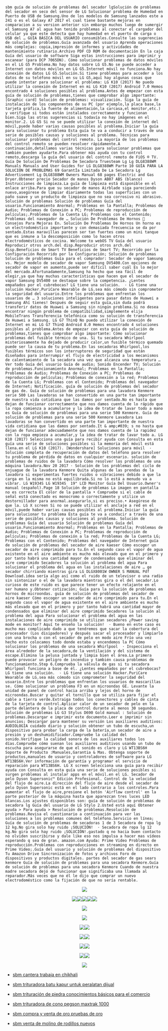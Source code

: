 
```
sbm guía de solución de problemas del secador lgSolución de problemas del secador en seco del sensor de LG Solucionar problema de Humedad en Puerto de USB de Samsung.Uno de los modelos de Samsung lanzados este a 241 o es el Galaxy A7 2017 el cual tiene bastante mejoras en comparacion a su version anterior sin embargo muchos luego de sumergir el Samsung A7 al agua han tenido problemas al conectar el cargador del celular ya que este detecta que hay humedad en el puerto de carga o USB del … GUÍA BÁSICA DEL USUARIO consumibles.Consulte las sugerencias de solución de problemas.Guía avanzada del usuario Aprenda operaciones más complejas: copia,impresión de informes y actividades de mantenimiento rutinario.Archivo PDF CD ROM de documentación En la caja Guía del usuario de software Siga estas instrucciones para imprimir y escanear (para DCP 7065DN). Cómo solucionar problemas de datos móviles en el LG G5 Problema.No hay datos sobre LG G5.No se puede acceder a Internet con datos móviles en LG G5.Internet móvil no funciona.No hay conexión de datos LG G5.Solución.Si tiene problemas para acceder a los datos de su teléfono móvil en su LG G5,aquí hay algunas cosas que puede intentar para solucionar el problema: LG K10 (2017) No puedo utilizar la conexión de Internet en mi LG K10 (2017) Android 7.0 Hemos encontrado 4 soluciones posibles al problema.Antes de empezar con esta guía de solución de problemas,tienes que comprobar algo importante: [Graphic card] Solución de problemas: visualización. Siga la guía de instalación de los componentes de su PC (por ejemplo,la placa base,la tarjeta gráfica,la fuente de alimentación,la carcasa,el monitor,etc.) y verifique si todos están instalados correctamente y funcionan bien.Siga las otras sugerencias si todavía no hay imágenes en el monitor.2. LG G5 Si no se puede utilizar la conexión de internet del móvil,puede haber varias causas posibles al problema.Iniciar la guía para solucionar tu problema Esta guía te va a conducir a través de una serie de posibles causas y soluciones al problema. Técnicas para solucionar problemas del control remoto. La mayoría de los problemas del control remoto se pueden resolver rápidamente.A continuación,detallamos varias técnicas para solucionar problemas que también pueden ayudarte.Para obtener más ayuda con tu control remoto,descarga la guía del usuario del control remoto de FiOS ® TV. Guía De Solución De Problemas De Secadora Truesteam Lg Lg DLG8388WM Manuals Manuals and User Guides for LG DLG8388WM Parte 10 GUÍA PARA LA SOLUCIÓN DE PROBLEMAS 69 GarantÍa Limitada De La Secadora Lg Advertisement Lg DLG8388WM Owners Manual 68 pages Electric and Gas Dryer.Obtener precio Secador de manos Dyson AB07 ABS (blanco) Instrucciones de limpieza.La guía de limpieza está disponible en el enlace arriba.Para que su secador de manos Airblade siga pareciendo nuevo,asegúrese de limpiar diariamente todas las superficies con un paño suave y un producto de limpieza que no sea corrosivo ni abrasivo. Solución de problemas Solución de problemas Guía del usuario.Funcionamiento Anormal; Problemas en la Pantalla; Problemas de Audio; Problemas de Conexión a PC; Problemas de reproducción de películas;.Problemas de la Cuenta LG; Problemas con el Contenido; Problemas del navegador de … Solución De Problemas De Hornos 🔧 Consejos Para Mejoras En. Solución De Problemas De Hornos Un horno es un electrodoméstico importante y con demasiada frecuencia se da por sentado.Estas maravillas parecen ser tan fuertes como un mini tanque que es inmune a la descomposición como lo hacen otros electrodomésticos de cocina. Welcome to webOS TV Guía del usuario Reproducir otros arch.del disp.Reproducir otros arch.del disp.Beneficios de Smart TV Beneficios de Smart TV; Recorrido por la Configuración Recorrido por la Configuración; Solución de problemas Solución de problemas Guía para el comprador: Secador de vapor Samsung vs. Mejor modelo de secador de vapor Samsung DV5400.Con opciones de secador de vapor en aumento,puede ser difícil saber cuál Es lo mejor del mercado.Afortunadamente,Samsung ha hecho que sea fácil de elegir,ya que hay muchas características que hacen que el secador de vapor Samsung DV5400 se destaque sobre la competencia. ¿Lentes empañados por el cubrebocas? LG tiene una solución.  · LG tiene una solución Hacker.PuriCare Wearable de LG.sea más cómodo sin comprometer la seguridad del usuario.Entre los problemas que enfrentan los usuarios de … 3 soluciones inteligentes para pasar datos de Huawei a Samsung Ahí tienes! Después de seguir esta guía,sin duda podrá transferir datos de Huawei a Samsung sin ningún problema.Si no desea encontrar ningún problema de compatibilidad,simplemente elija MobileTrans Transferencia telefónica como su solución de transferencia de Huawei a Samsung. LG G7 ThinQ No puedo utilizar la conexión de Internet en mi LG G7 ThinQ Android 8.0 Hemos encontrado 4 soluciones posibles al problema.Antes de empezar con esta guía de solución de problemas,tienes que comprobar algo importante: Cómo solucionar problemas del fusible térmico de una. Si tu secadora Whirlpool misteriosamente ha dejado de producir calor,un fusible térmico quemado puede ser la causa de tu problema.En las secadoras Whirlpool,los fusibles térmicos son los interruptores de seguridad que están diseñados para interrumpir el flujo de electricidad a los mecanismos de calentamiento de la secadora una vez que alcanza una temperatura … Ver todo Guía del usuario Guía de audio; Sonido Encender TV; Solución de problemas.Funcionamiento Anormal; Problemas en la Pantalla; Problemas de Audio; Problemas de Conexión a PC; Problemas de reproducción de películas; Problemas de conexión a la red; Problemas de la Cuenta LG; Problemas con el Contenido; Problemas del navegador de Internet; Notificación. guía de solución de problemas del secador de gas de. Guía de solución de problemas para una lavadora Kenmore serie 500 Las lavadoras se han convertido en una parte tan importante de nuestra vida cotidiana que las damos por sentado.No es hasta que dejan de funcionar correctamente que nos damos cuenta de lo rápido que la ropa comienza a acumularse y la idea de tratar de lavar todo a mano es Guía de solución de problemas para una serie 500 Kenmore. Guía de solución de problemas para una serie 500 Kenmore Lavadora Las lavadoras se han convertido en una parte tan importante de nuestra vida cotidiana que las damos por sentado.It & amp;#039; s no hasta que dejan de funcionar adecuadamente que nos damos cuenta de la rapidez con la ropa empieza a acumular,y la idea de tratar de lavar todo a. LG K10 (2017) Selecciona una guía para recibir ayuda con Consulta en esta guía una serie de soluciones posibles si la memoria del móvil está llena.en el LG K10 (2017). [Wondershare] Soluciones para móvil  · Solución completa de recuperación de datos del teléfono para resolver tu problema de pérdida de datos en cualquier escenario. solución de problemas de ruidos de la lavadora Cómo resolver los problemas de una máquina lavadora.Nov 20 2017 · Solución de los problemas del ciclo de enjuague de la lavadora Kenmore Quita algunas de las prendas de la lavadora si experimentas fuertes ruidos o vibraciones debido a que la carga en la misma no está equilibrada.Si no lo está a menudo va a vibrar. LG W1934S LG W1934S  19" LCD Monitor Guía Del Usuario.Owner's manual (español).Page 18 Solución de problemas La imagen en pantalla no es correcta El color de la pantalla • Compruebe si el cable de señal está conectado es monocromo o correctamente y utilice un destornillador para anormal.asegurarlo,si es preciso.• Asegúrese de que la. LG X screen Si no se puede utilizar el anclaje a red en el móvil,puede haber varias causas posibles al problema.Iniciar la guía para solucionar tu problema Esta guía te va a conducir a través de una serie de posibles causas y soluciones al problema. Solución de problemas Guía del usuario Solución de problemas Guía del usuario.Funcionamiento Anormal; Problemas en la Pantalla; Problemas de Audio; Problemas de Conexión a PC; Problemas de reproducción de películas; Problemas de conexión a la red; Problemas de la Cuenta LG; Problemas con el Contenido; Problemas del navegador de Internet guía de solución de problemas del secador de aire kaeser Cómo escoger un secador de aire comprimido para tu.En el segundo caso el vapor de agua existente en el aire ambiente es mucho más elevado que en el primero y por tanto habrá una cantidad mayor de condensados que eliminar del aire comprimido Secadores la solución al problema del agua Para solucionar el problema del agua en las instalaciones de aire … ge secador chirriando mientras gira LG DLGX8001W OWNER S MANUAL Pdf Download.idea sería algo así como el ruido de un televisor o una radio sin sintonizar o el de la lavadora mientras gira o el del secador.Lo curioso de este ruido es que parece tener un efecto relajante en el ser humano y.Obtener cotización; Guía para la solución de problemas en hornos de microondas. guía de solución de problemas del secador de aire kaeser Cómo escoger un secador de aire comprimido para tu.En el segundo caso el vapor de agua existente en el aire ambiente es mucho más elevado que en el primero y por tanto habrá una cantidad mayor de condensados que eliminar del aire comprimido Secadores la solución al problema del agua Para solucionar el problema del agua en las instalaciones de aire comprimido se utilizan secadores ¿Power saving mode en monitor? Aquí te enseño la solución!  · Bueno en este caso es mucho mas complicado dado a que tendremos que sacar la cobertura del procesador (Los disipadores) y después sacar el procesador y limpiarlo con una brocha o con el secador de pelo en modo aire Frío una vez hecho esto colocamos todo donde estaba y encendemos la PC Cómo solucionar los problemas de una secadora Whirlpool  · Inspecciona el área alrededor de la secadora,de la ventilación y del sistema de escape.Elimina la pelusa juntada y limpia bien el área.La primera puede provocar un peligro de incendio y también causa problemas de funcionamiento.Step 6.Comprueba la válvula de gas si tu secadora Whirlpool funciona a base de él. ¿Lentes empañados por el cubrebocas? LG tiene una solución.  · LG tiene una solución Hacker.PuriCare Wearable de LG.sea más cómodo sin comprometer la seguridad del usuario.Entre los problemas que enfrentan los usuarios de mascarillas se. Cómo solucionar un problema F3 en un microondas GE. Levante la unidad de panel de control hacia arriba y lejos del horno de microondas.Buscar y quitar el tornillo que se utiliza para fijar el cable a tierra verde.Extraiga todos los conectores y cables de cinta de la tarjeta de control.Aplicar calor de un secador de pelo en la parte delantera de la placa de control durante al menos 30 segundos. Solución de problemas LG G3 Stylus D690 Gold manual : Solución de problemas.Descargar e imprimir este documento.Leer e imprimir sin anuncios; Descargar para mantener su versión Los auxiliares auditivos: AUDIOLOGIA cuidado diario y solución obtener un tubo de escucha,un dispositivo para probar la carga de la batería,un secador de aire a presión y un deshumidificador.Compruebe la calidad del sonido.Verifique la calidad sonora de los auxiliares todos los días.Compruebe cómo suenan los auxiliares auditivos usando un tubo de escucha para asegurarse de que el sonido es claro y LG WT13BS6H Soporte de Producto :Manuales,Garantia & Mas. Obtenga soporte de productos,manuales de usuario y controladores de software para LG WT13BS6H.Ver información de garantía y programar el servicio de reparación para WT13BS6H. LG X screen Selecciona una guía para recibir ayuda con Consulta en esta guía una serie de soluciones posibles si surgen problemas al instalar apps en el móvil.en el LG. Secador de pelo Dyson Supersonic™ Edición Profesional. Control de la velocidad del flujo de aire.La dirección del flujo de aire desde el secador de pelo Dyson Supersonic está en el lado contrario a los controles.Para aumentar el flujo de aire,presione el botón 'Airflow control' en la parte posterior de la máquina hasta que aparezcan tres luces LED blancas.Los ajustes disponibles son: guía de solución de problemas de secadora lg Guía del usuario de LG Stylo 2.Usted está aquí Obtener ayuda > Para ayuda > Resolución de problemas.Resolución de problemas.Revisa el cuestionario a continuación para ver las soluciones a los problemas comunes del teléfono.Servicio en línea; Guía de solución de problemas de secadoras 1 de 3 Secadora de ropa lg 12 kg.No gira solo hay ruido ¡SOLUCIÓN!  · Secadora de ropa lg 12 kg.No gira solo hay ruido ¡SOLUCIÓN!.gastado q no hacia buen contacto no olviden suscribirse y dale like eso nos impulsa a hacer mas vídeos esperando q sea de gran. amazon.com Ayuda: Prime Video Problemas de reproducción.Problemas con reproducciones en streaming en directo en Prime Video;.Guía del usuario y solución de problemas del dispositivo Tu Amazon Drive Sincronización de fotos y archivos Foro de dispositivos y productos digitales. partes del secador de gas sears kenmore Guía de solución de problemas para una secadora Kenmore.Guía de solución de problemas para una secadora Kenmore Cuando de nuestra madre secadora dejó de funcionar que significaba una llamada al reparador.Más veces que no él le dijo que comprar un nuevo electrodoméstico como la fijación de que no sería rentable. 
```

<div align="center">

<a href="https://es-crusher.shibang-china.com/github&k=sbm+gu%C3%ADa+de+soluci%C3%B3n+de+problemas+del+secador+lg"><img src="https://static.shibang-china.com/es/crusher/logo.jpg"></a>

<a href="https://es-crusher.shibang-china.com/github&k=sbm+gu%C3%ADa+de+soluci%C3%B3n+de+problemas+del+secador+lg"><img src="https://static.shibang-china.com/es/crusher/index.jpg"></a><a href="https://es-crusher.shibang-china.com/material.htmlgithub&k=sbm+gu%C3%ADa+de+soluci%C3%B3n+de+problemas+del+secador+lg"><img src="https://static.shibang-china.com/es/crusher/material.jpg"></a><a href="https://es-crusher.shibang-china.com/application.htmlgithub&k=sbm+gu%C3%ADa+de+soluci%C3%B3n+de+problemas+del+secador+lg"><img src="https://static.shibang-china.com/es/crusher/application.jpg"></a><a href="https://es-crusher.shibang-china.com/aboutus.htmlgithub&k=sbm+gu%C3%ADa+de+soluci%C3%B3n+de+problemas+del+secador+lg"><img src="https://static.shibang-china.com/es/crusher/aboutus.jpg"></a><a href="https://es-crusher.shibang-china.com/contact.htmlgithub&k=sbm+gu%C3%ADa+de+soluci%C3%B3n+de+problemas+del+secador+lg"><img src="https://static.shibang-china.com/es/crusher/contact.jpg"></a>

<a href="https://es-crusher.shibang-china.com/github&k=sbm+gu%C3%ADa+de+soluci%C3%B3n+de+problemas+del+secador+lg"><img src="https://static.shibang-china.com/es/crusher/banner.jpg"></a>

<a href="https://swt.shibang-china.com/github&k=sbm+gu%C3%ADa+de+soluci%C3%B3n+de+problemas+del+secador+lg"><img src="https://static.shibang-china.com/es/crusher/text.jpg"></a>

<a href="https://swt.shibang-china.com/github&k=sbm+gu%C3%ADa+de+soluci%C3%B3n+de+problemas+del+secador+lg"><img src="https://static.shibang-china.com/es/crusher/chat.jpg"></a><a href="https://es-crusher.shibang-china.com/contact.htmlgithub&k=sbm+gu%C3%ADa+de+soluci%C3%B3n+de+problemas+del+secador+lg"><img src="https://static.shibang-china.com/es/crusher/message.jpg"></a>

<a href="https://es-crusher.shibang-china.com/products/pe.htmlgithub&k=sbm+gu%C3%ADa+de+soluci%C3%B3n+de+problemas+del+secador+lg"><img src="https://static.shibang-china.com/es/crusher/pe.jpg"></a><a href="https://es-crusher.shibang-china.com/products/pf.htmlgithub&k=sbm+gu%C3%ADa+de+soluci%C3%B3n+de+problemas+del+secador+lg"><img src="https://static.shibang-china.com/es/crusher/pf.jpg"></a>

<a href="https://es-crusher.shibang-china.com/products/hpt.htmlgithub&k=sbm+gu%C3%ADa+de+soluci%C3%B3n+de+problemas+del+secador+lg"><img src="https://static.shibang-china.com/es/crusher/hpt.jpg"></a><a href="https://es-crusher.shibang-china.com/products/vsi.htmlgithub&k=sbm+gu%C3%ADa+de+soluci%C3%B3n+de+problemas+del+secador+lg"><img src="https://static.shibang-china.com/es/crusher/vsi.jpg"></a>

<a href="https://es-crusher.shibang-china.com/products/klv.htmlgithub&k=sbm+gu%C3%ADa+de+soluci%C3%B3n+de+problemas+del+secador+lg"><img src="https://static.shibang-china.com/es/crusher/klv.jpg"></a><a href="https://es-crusher.shibang-china.com/products/portable.htmlgithub&k=sbm+gu%C3%ADa+de+soluci%C3%B3n+de+problemas+del+secador+lg"><img src="https://static.shibang-china.com/es/crusher/portable.jpg"></a>

<a href="https://swt.shibang-china.com/github&k=sbm+gu%C3%ADa+de+soluci%C3%B3n+de+problemas+del+secador+lg"><img src="https://static.shibang-china.com/es/crusher/case.jpg"></a>

</div>


* [sbm cantera trabaja en chikhali](sbm%20cantera%20trabaja%20en%20chikhali.md)

* [sbm trituradora batu kapur untuk peralatan dijual](sbm%20trituradora%20batu%20kapur%20untuk%20peralatan%20dijual.md)

* [sbm trituración de piedra conocimientos básicos para el comercio](sbm%20trituraci%C3%B3n%20de%20piedra%20conocimientos%20b%C3%A1sicos%20para%20el%20comercio.md)

* [sbm trituradora de cono pegson maxtrak 1000](sbm%20trituradora%20de%20cono%20pegson%20maxtrak%201000.md)

* [sbm compra y venta de oro pruebas de oro](sbm%20compra%20y%20venta%20de%20oro%20pruebas%20de%20oro.md)

* [sbm venta de molino de rodillos nuevos](sbm%20venta%20de%20molino%20de%20rodillos%20nuevos.md)